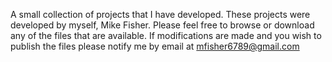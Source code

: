 A small collection of projects that I have developed.  These projects were developed by myself, Mike Fisher.  Please feel free to browse or download any of the files that are available.  If modifications are made and you wish to publish the files please notify me by email at mfisher6789@gmail.com
